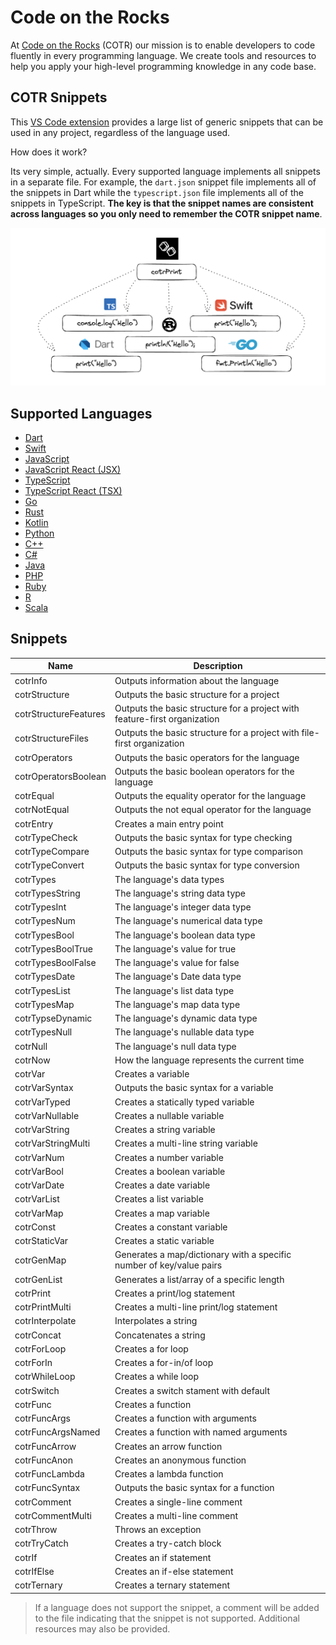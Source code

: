 # Code on the Rocks

At [Code on the Rocks](https://codeontherocks.dev/) (COTR) our mission is to enable developers to code fluently in every programming language. We create tools and resources to help you apply your high-level programming knowledge in any code base.

## COTR Snippets

This [VS Code extension](https://marketplace.visualstudio.com/items?itemName=CodeontheRocks.cotr-snippets) provides a large list of generic snippets that can be used in any project, regardless of the language used.

How does it work?

Its very simple, actually. Every supported language implements all snippets in a separate file. For example, the `dart.json` snippet file implements all of the snippets in Dart while the `typescript.json` file implements all of the snippets in TypeScript. **The key is that the snippet names are consistent across languages so you only need to remember the COTR snippet name**.

![COTR Snippets](./cotr_snippts.png)

## Supported Languages

- [Dart](https://dart.dev/)
- [Swift](https://www.swift.org/)
- [JavaScript](https://www.javascript.com/)
- [JavaScript React (JSX)](https://react.dev/)
- [TypeScript](https://www.typescriptlang.org/)
- [TypeScript React (TSX)](https://react.dev/learn/typescript)
- [Go](https://go.dev/)
- [Rust](https://www.rust-lang.org/)
- [Kotlin](https://kotlinlang.org/)
- [Python](https://www.python.org/)
- [C++](https://cplusplus.com/)
- [C#](https://dotnet.microsoft.com/en-us/languages/csharp)
- [Java](https://docs.oracle.com/javase/8/docs/technotes/guides/language/index.html)
- [PHP](https://www.php.net/)
- [Ruby](https://www.ruby-lang.org/en/)
- [R](https://www.r-project.org/)
- [Scala](https://www.scala-lang.org/)

## Snippets

| Name                  | Description                                                               |
| --------------------- | ------------------------------------------------------------------------- |
| cotrInfo              | Outputs information about the language                                    |
| cotrStructure         | Outputs the basic structure for a project                                 |
| cotrStructureFeatures | Outputs the basic structure for a project with feature-first organization |
| cotrStructureFiles    | Outputs the basic structure for a project with file-first organization    |
| cotrOperators         | Outputs the basic operators for the language                              |
| cotrOperatorsBoolean  | Outputs the basic boolean operators for the language                      |
| cotrEqual             | Outputs the equality operator for the language                            |
| cotrNotEqual          | Outputs the not equal operator for the language                           |
| cotrEntry             | Creates a main entry point                                                |
| cotrTypeCheck         | Outputs the basic syntax for type checking                                |
| cotrTypeCompare      | Outputs the basic syntax for type comparison                              |
| cotrTypeConvert       | Outputs the basic syntax for type conversion                              |
| cotrTypes             | The language's data types                                                 |
| cotrTypesString       | The language's string data type                                           |
| cotrTypesInt          | The language's integer data type                                          |
| cotrTypesNum          | The language's numerical data type                                        |
| cotrTypesBool         | The language's boolean data type                                          |
| cotrTypesBoolTrue     | The language's value for true                                             |
| cotrTypesBoolFalse    | The language's value for false                                            |
| cotrTypesDate         | The language's Date data type                                             |
| cotrTypesList         | The language's list data type                                             |
| cotrTypesMap          | The language's map data type                                              |
| cotrTypseDynamic      | The language's dynamic data type                                          |
| cotrTypesNull         | The language's nullable data type                                         |
| cotrNull              | The language's null data type                                             |
| cotrNow               | How the language represents the current time                              |
| cotrVar               | Creates a variable                                                        |
| cotrVarSyntax         | Outputs the basic syntax for a variable                                   |
| cotrVarTyped          | Creates a statically typed variable                                       |
| cotrVarNullable       | Creates a nullable variable                                               |
| cotrVarString         | Creates a string variable                                                 |
| cotrVarStringMulti    | Creates a multi-line string variable                                      |
| cotrVarNum            | Creates a number variable                                                 |
| cotrVarBool           | Creates a boolean variable                                                |
| cotrVarDate           | Creates a date variable                                                   |
| cotrVarList           | Creates a list variable                                                   |
| cotrVarMap            | Creates a map variable                                                    |
| cotrConst             | Creates a constant variable                                               |
| cotrStaticVar         | Creates a static variable                                                 |
| cotrGenMap            | Generates a map/dictionary with a specific number of key/value pairs      |
| cotrGenList           | Generates a list/array of a specific length                               |
| cotrPrint             | Creates a print/log statement                                             |
| cotrPrintMulti        | Creates a multi-line print/log statement                                  |
| cotrInterpolate       | Interpolates a string                                                     |
| cotrConcat            | Concatenates a string                                                     |
| cotrForLoop           | Creates a for loop                                                        |
| cotrForIn             | Creates a for-in/of loop                                                  |
| cotrWhileLoop         | Creates a while loop                                                      |
| cotrSwitch            | Creates a switch stament with default                                     |
| cotrFunc              | Creates a function                                                        |
| cotrFuncArgs          | Creates a function with arguments                                         |
| cotrFuncArgsNamed     | Creates a function with named arguments                                   |
| cotrFuncArrow         | Creates an arrow function                                                 |
| cotrFuncAnon          | Creates an anonymous function                                             |
| cotrFuncLambda        | Creates a lambda function                                                 |
| cotrFuncSyntax        | Outputs the basic syntax for a function                                   |
| cotrComment           | Creates a single-line comment                                             |
| cotrCommentMulti      | Creates a multi-line comment                                              |
| cotrThrow             | Throws an exception                                                       |
| cotrTryCatch          | Creates a try-catch block                                                 |
| cotrIf                | Creates an if statement                                                   |
| cotrIfElse            | Creates an if-else statement                                              |
| cotrTernary           | Creates a ternary statement                                               |

> If a language does not support the snippet, a comment will be added to the file indicating that the snippet is not supported. Additional resources may also be provided.
